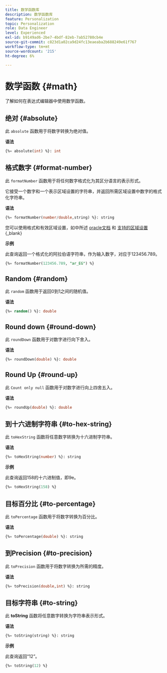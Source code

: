 ```yaml
---
title: 数学函数库
description: 数学函数库
feature: Personalization
topic: Personalization
role: Data Engineer
level: Experienced
exl-id: b9149ad6-2be7-4bdf-82eb-7ab52780cb4e
source-git-commit: c823d1a02ca9d24fc13eaeaba2b688249e61f767
workflow-type: tm+mt
source-wordcount: '215'
ht-degree: 6%

---
```


# 数学函数 {#math}

了解如何在表达式编辑器中使用数学函数。

## 绝对 {#absolute}

此 `absolute` 函数用于将数字转换为绝对值。

**语法**

```sql
{%= absolute(int) %}: int
```

## 格式数字 {#format-number}

此 `formatNumber` 函数用于将任何数字格式化为其区分语言的表示形式。

它接受一个数字和一个表示区域设置的字符串，并返回所需区域设置中数字的格式化字符串。

**语法**

```sql
{%= formatNumber(number/double,string) %}: string
```

您可以使用格式和有效区域设置，如中所述 [oracle文档](https://docs.oracle.com/javase/8/docs/api/java/util/Locale.html) 和 [支持的区域设置](https://www.oracle.com/java/technologies/javase/jdk11-suported-locales.html){_blank}

**示例**

此查询返回一个格式化的阿拉伯语字符串，作为输入数字，对应于123456.789。

```sql
{%= formatNumber(123456.789, "ar_EG") %}
```

## Random {#random}

此 `random` 函数用于返回0到1之间的随机值。

**语法**

```sql
{%= random() %}: double
```

## Round down {#round-down}

此 `roundDown` 函数用于对数字进行向下舍入。

**语法**

```sql
{%= roundDown(double) %}: double
```

## Round Up {#round-up}

此 `Count only null` 函数用于对数字进行向上四舍五入。

**语法**

```sql
{%= roundUp(double) %}: double
```

## 到十六进制字符串 {#to-hex-string}

此 `toHexString` 函数将任意数字转换为十六进制字符串。

**语法**

```sql
{%= toHexString(number) %}: string
```

**示例**

此查询返回158的十六进制值，即9e。

```sql
{%= toHexString(158) %}
```

## 目标百分比 {#to-percentage}

此 `toPercentage` 函数用于将数字转换为百分比。

**语法**

```sql
{%= toPercentage(double) %}: string
```

## 到Precision {#to-precision}

此 `toPrecision` 函数用于将数字转换为所需的精度。

**语法**

```sql
{%= toPrecision(double,int) %}: string
```

## 目标字符串 {#to-string}

此 **toString** 函数将任意数字转换为字符串表示形式。

**语法**

```sql
{%= toString(string) %}: string
```

**示例**

此查询返回“12”。

```sql
{%= toString(12) %} 
```
